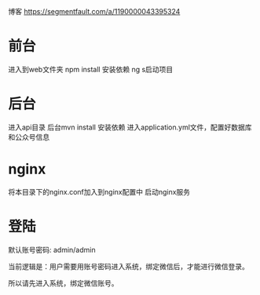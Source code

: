博客
https://segmentfault.com/a/1190000043395324

# 前台
进入到web文件夹
npm install 安装依赖
ng s启动项目

# 后台
进入api目录
后台mvn install 安装依赖
进入application.yml文件，配置好数据库和公众号信息

# nginx
将本目录下的nginx.conf加入到nginx配置中
启动nginx服务

# 登陆
默认账号密码: admin/admin

当前逻辑是：用户需要用账号密码进入系统，绑定微信后，才能进行微信登录。

所以请先进入系统，绑定微信账号。
